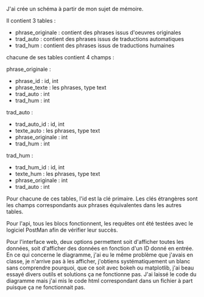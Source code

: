 J'ai crée un schéma à partir de mon sujet de mémoire.

Il contient 3 tables :

- phrase_originale : contient des phrases issus d'oeuvres originales
- trad_auto : contient des phrases issus de traductions automatiques
- trad_hum : contient des phrases issus de traductions humaines

chacune de ses tables contient 4 champs :

phrase_originale :

- phrase_id : id, int
- phrase_texte : les phrases, type text
- trad_auto : int
- trad_hum : int

trad_auto :

- trad_auto_id : id, int
- texte_auto : les phrases, type text
- phrase_originale : int
- trad_hum : int

trad_hum :

- trad_hum_id : id, int
- texte_hum : les phrases, type text
- phrase_originale : int
- trad_auto : int

Pour chacune de ces tables, l'id est la clé primaire. Les clés étrangères sont les champs correspondants aux phrases équivalentes dans les autres tables.

Pour l'api, tous les blocs fonctionnent, les requêtes ont été testées avec le logiciel PostMan afin de vérifier leur succès.

Pour l'interface web, deux options permettent soit d'afficher toutes les données, soit d'afficher des données en fonction d'un ID donné en entrée.
En ce qui concerne le diagramme, j'ai eu le même problème que j'avais en classe, je n'arrive pas à les afficher, j'obtiens systématiquement un blanc sans comprendre pourquoi, que ce soit avec bokeh ou matplotlib, j'ai beau essayé divers outils et solutions ça ne fonctionne pas. J'ai laissé le code du diagramme mais j'ai mis le code html correspondant dans un fichier à part puisque ça ne fonctionnait pas.
